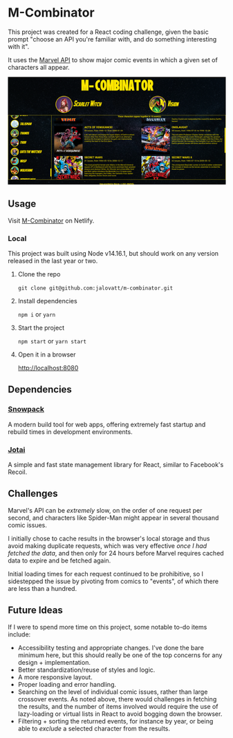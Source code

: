 # M-Combinator

This project was created for a React coding challenge, given the basic prompt "choose an API you're familiar with, and do something interesting with it".

It uses the [Marvel API](https://marvel.com) to show major comic events in which a given set of characters all appear.

![A screenshot of the app](assets/screenshot.png)

## Usage

Visit [M-Combinator](https://vibrant-kirch-e723ea.netlify.app/) on Netlify.

### Local
This project was built using Node v14.16.1, but should work on any version released in the last year or two.

1. Clone the repo

    `git clone git@github.com:jalovatt/m-combinator.git`
2. Install dependencies

    `npm i` or `yarn`
3. Start the project

    `npm start` or `yarn start`
4. Open it in a browser

    [http://localhost:8080](http://localhost:8080)

## Dependencies

### [Snowpack](https://www.snowpack.dev/)

A modern build tool for web apps, offering extremely fast startup and rebuild times in development environments.

### [Jotai](https://github.com/pmndrs/jotai)

A simple and fast state management library for React, similar to Facebook's Recoil.

## Challenges
Marvel's API can be _extremely_ slow, on the order of one request per second, and characters like Spider-Man might appear in several thousand comic issues.

I initially chose to cache results in the browser's local storage and thus avoid making duplicate requests, which was very effective _once I had fetched the data_, and then only for 24 hours before Marvel requires cached data to expire and be fetched again.

Initial loading times for each request continued to be prohibitive, so I sidestepped the issue by pivoting from comics to "events", of which there are less than a hundred.

## Future Ideas
If I were to spend more time on this project, some notable to-do items include:
- Accessibility testing and appropriate changes. I've done the bare minimum here, but this should really be one of the top concerns for any design + implementation.
- Better standardization/reuse of styles and logic.
- A more responsive layout.
- Proper loading and error handling.
- Searching on the level of individual comic issues, rather than large crossover events. As noted above, there would challenges in fetching the results, and the number of items involved would require the use of lazy-loading or virtual lists in React to avoid bogging down the browser.
- Filtering + sorting the returned events, for instance by year, or being able to _exclude_ a selected character from the results.
